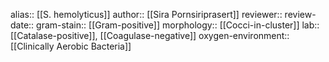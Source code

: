 alias:: [[S. hemolyticus]]
author:: [[Sira Pornsiriprasert]] 
reviewer::
review-date::
gram-stain:: [[Gram-positive]] 
morphology:: [[Cocci-in-cluster]]
lab:: [[Catalase-positive]], [[Coagulase-negative]] 
oxygen-environment:: [[Clinically Aerobic Bacteria]]
